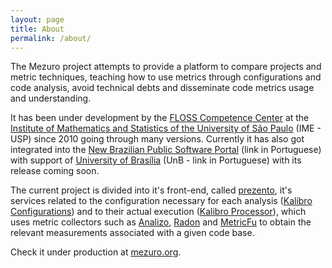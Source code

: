 ```yaml
---
layout: page
title: About
permalink: /about/
---
```

The Mezuro project attempts to provide a platform to compare projects and metric techniques, teaching how to use metrics through configurations and code analysis, avoid technical debts and disseminate code metrics usage and understanding.

It has been under development by the [FLOSS Competence Center](http://ccsl.ime.usp.br/en) at the [Institute of Mathematics and Statistics of the University of São Paulo](http://www.ime.usp.br/en) (IME - USP) since 2010 going through many versions. Currently it has also got integrated into the [New Brazilian Public Software Portal](https://softwarepublico.gov.br/social/) (link in Portuguese) with support of [University of Brasília](https://www.fga.unb.br/) (UnB - link in Portuguese) with its release coming soon.

The current project is divided into it's front-end, called [prezento](https://github.com/mezuro/prezento), it's services
related to the configuration necessary for each analysis
([Kalibro Configurations](https://github.com/mezuro/kalibro_configurations)) and to their actual execution
([Kalibro Processor](https://github.com/mezuro/kalibro_processor)), which uses metric collectors such as
[Analizo](http://www.analizo.org/), [Radon](https://pypi.python.org/pypi/radon) and
[MetricFu](https://github.com/metricfu/metric_fu) to obtain the relevant measurements associated with a
given code base.

Check it under production at [mezuro.org](mezuro.org).

